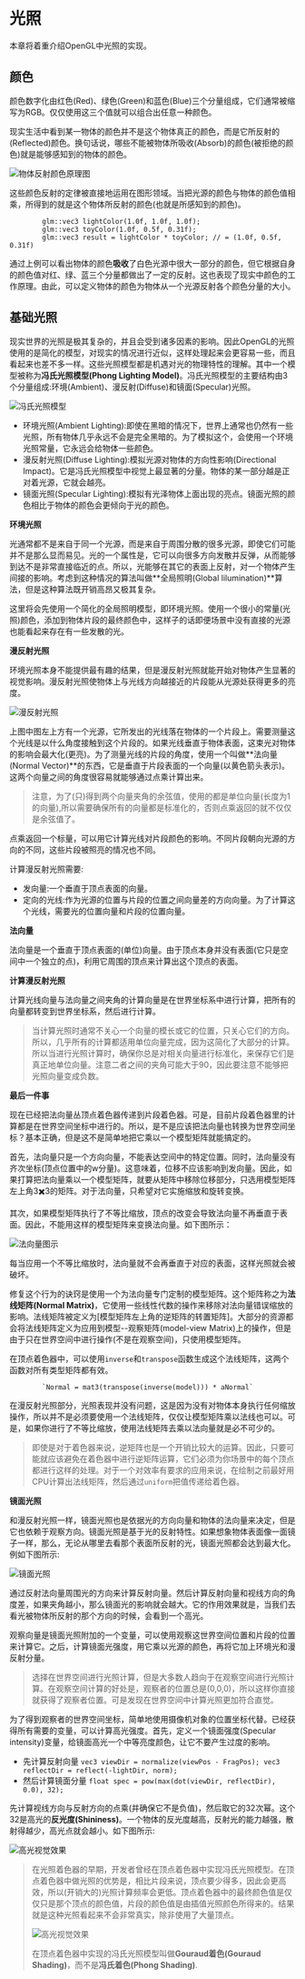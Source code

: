 光照
=============
本章将着重介绍OpenGL中光照的实现。

颜色
----------------
颜色数字化由红色(Red)、绿色(Green)和蓝色(Blue)三个分量组成，它们通常被缩写为RGB。仅仅使用这三个值就可以组合出任意一种颜色。

现实生活中看到某一物体的颜色并不是这个物体真正的颜色，而是它所反射的(Reflected)颜色。换句话说，哪些不能被物体所吸收(Absorb)的颜色(被拒绝的颜色)就是能够感知到的物体的颜色。

![物体反射颜色原理图](https://github.com/whynotAC/Learn_Opengl/blob/master/Document/chapter2/basic_color.jpg)

这些颜色反射的定律被直接地运用在图形领域。当把光源的颜色与物体的颜色值相乘，所得到的就是这个物体所反射的颜色(也就是所感知到的颜色)。

```
		glm::vec3 lightColor(1.0f, 1.0f, 1.0f);
		glm::vec3 toyColor(1.0f, 0.5f, 0.31f);
		glm::vec3 result = lightColor * toyColor; // = (1.0f, 0.5f, 0.31f)
```

通过上例可以看出物体的颜色**吸收**了白色光源中很大一部分的颜色，但它根据自身的颜色值对红、绿、蓝三个分量都做出了一定的反射。这也表现了现实中颜色的工作原理。由此，可以定义物体的颜色为物体从一个光源反射各个颜色分量的大小。

基础光照
----------------
现实世界的光照是极其复杂的，并且会受到诸多因素的影响。因此OpenGL的光照使用的是简化的模型，对现实的情况进行近似，这样处理起来会更容易一些，而且看起来也差不多一样。这些光照模型都是机遇对光的物理特性的理解。其中一个模型被称为**冯氏光照模型(Phong Lighting Model)**。冯氏光照模型的主要结构由3个分量组成:环境(Ambient)、漫反射(Diffuse)和镜面(Specular)光照。

![冯氏光照模型](https://github.com/whynotAC/Learn_Opengl/blob/master/Document/chapter2/phong.jpg)

* 环境光照(Ambient Lighting):即使在黑暗的情况下，世界上通常也仍然有一些光照，所有物体几乎永远不会是完全黑暗的。为了模拟这个，会使用一个环境光照常量，它永远会给物体一些颜色。
* 漫反射光照(Diffuse Lighting):模拟光源对物体的方向性影响(Directional Impact)。它是冯氏光照模型中视觉上最显著的分量。物体的某一部分越是正对着光源，它就会越亮。
* 镜面光照(Specular Lighting):模拟有光泽物体上面出现的亮点。镜面光照的颜色相比于物体的颜色会更倾向于光的颜色。

**环境光照**

光通常都不是来自于同一个光源，而是来自于周围分散的很多光源，即使它们可能并不是那么显而易见。光的一个属性是，它可以向很多方向发散并反弹，从而能够到达不是非常直接临近的点。所以，光能够在其它的表面上反射，对一个物体产生间接的影响。考虑到这种情况的算法叫做**全局照明(Global lilumination)**算法，但是这种算法既开销高昂又极其复杂。

这里将会先使用一个简化的全局照明模型，即环境光照。使用一个很小的常量(光照)颜色，添加到物体片段的最终颜色中，这样子的话即便场景中没有直接的光源也能看起来存在有一些发散的光。

**漫反射光照**

环境光照本身不能提供最有趣的结果，但是漫反射光照就能开始对物体产生显著的视觉影响。漫反射光照使物体上与光线方向越接近的片段能从光源处获得更多的亮度。

![漫反射光照](https://github.com/whynotAC/Learn_Opengl/blob/master/Document/chapter2/diffuse.jpg)

上图中图左上方有一个光源，它所发出的光线落在物体的一个片段上。需要测量这个光线是以什么角度接触到这个片段的。如果光线垂直于物体表面，这束光对物体的影响会最大化(更亮)。为了测量光线的片段的角度，使用一个叫做**法向量(Normal Vector)**的东西，它是垂直于片段表面的一个向量(以黄色箭头表示)。这两个向量之间的角度很容易就能够通过点乘计算出来。

>注意，为了(只)得到两个向量夹角的余弦值，使用的都是单位向量(长度为1的向量),所以需要确保所有的向量都是标准化的，否则点乘返回的就不仅仅是余弦值了。

点乘返回一个标量，可以用它计算光线对片段颜色的影响。不同片段朝向光源的方向的不同，这些片段被照亮的情况也不同。

计算漫反射光照需要:

* 发向量:一个垂直于顶点表面的向量。
* 定向的光线:作为光源的位置与片段的位置之间向量差的方向向量。为了计算这个光线，需要光的位置向量和片段的位置向量。

**法向量**

法向量是一个垂直于顶点表面的(单位)向量。由于顶点本身并没有表面(它只是空间中一个独立的点)，利用它周围的顶点来计算出这个顶点的表面。

**计算漫反射光照**

计算光线向量与法向量之间夹角的计算向量是在世界坐标系中进行计算，把所有的向量都转变到世界坐标系，然后进行计算。

>当计算光照时通常不关心一个向量的模长或它的位置，只关心它们的方向。所以，几乎所有的计算都适用单位向量完成，因为这简化了大部分的计算。所以当进行光照计算时，确保你总是对相关向量进行标准化，来保存它们是真正地单位向量。注意二者之间的夹角可能大于90，因此要注意不能够把光照向量变成负数。

**最后一件事**

现在已经把法向量丛顶点着色器传递到片段着色器。可是，目前片段着色器里的计算都是在世界空间坐标中进行的。所以，是不是应该把法向量也转换为世界空间坐标？基本正确，但是这不是简单地把它乘以一个模型矩阵就能搞定的。

首先，法向量只是一个方向向量，不能表达空间中的特定位置。同时，法向量没有齐次坐标(顶点位置中的w分量)。这意味着，位移不应该影响到发向量。因此，如果打算把法向量乘以一个模型矩阵，就要从矩阵中移除位移部分，只选用模型矩阵左上角3✖️3的矩阵。对于法向量，只希望对它实施缩放和旋转变换。

其次，如果模型矩阵执行了不等比缩放，顶点的改变会导致法向量不再垂直于表面。因此，不能用这样的模型矩阵来变换法向量。如下图所示：

![法向量图示](https://github.com/whynotAC/Learn_Opengl/blob/master/Document/chapter2/normal.jpg)

每当应用一个不等比缩放时，法向量就不会再垂直于对应的表面，这样光照就会被破坏。

修复这个行为的诀窍是使用一个为法向量专门定制的模型矩阵。这个矩阵称之为**法线矩阵(Normal Matrix)**，它使用一些线性代数的操作来移除对法向量错误缩放的影响。法线矩阵被定义为[模型矩阵左上角的逆矩阵的转置矩阵]。大部分的资源都会将法线矩阵定义为应用到模型--观察矩阵(model-view Matrix)上的操作，但是由于只在世界空间中进行操作(不是在观察空间)，只使用模型矩阵。

在顶点着色器中，可以使用`inverse`和`transpose`函数生成这个法线矩阵，这两个函数对所有类型矩阵都有效。

			`Normal = mat3(transpose(inverse(model))) * aNormal`
			
在漫反射光照部分，光照表现并没有问题，这是因为没有对物体本身执行任何缩放操作，所以并不是必须要使用一个法线矩阵，仅仅让模型矩阵乘以法线也可以。可是，如果你进行了不等比缩放，使用法线矩阵去乘以法向量就是必不可少的。

>即使是对于着色器来说，逆矩阵也是一个开销比较大的运算。因此，只要可能就应该避免在着色器中进行逆矩阵运算，它们必须为你场景中的每个顶点都进行这样的处理。对于一个对效率有要求的应用来说，在绘制之前最好用CPU计算出法线矩阵，然后通过`uniform`把值传递给着色器。

**镜面光照**

和漫反射光照一样，镜面光照也是依据光的方向向量和物体的法向量来决定，但是它也依赖于观察方向。镜面光照是基于光的反射特性。如果想象物体表面像一面镜子一样，那么，无论从哪里去看那个表面所反射的光，镜面光照都会达到最大化。例如下图所示:

![镜面光照](https://github.com/whynotAC/Learn_Opengl/blob/master/Document/chapter2/specular.jpg)

通过反射法向量周围光的方向来计算反射向量。然后计算反射向量和视线方向的角度差，如果夹角越小，那么镜面光的影响就会越大。它的作用效果就是，当我们去看光被物体所反射的那个方向的时候，会看到一个高光。

观察向量是镜面光照附加的一个变量，可以使用观察这世界空间位置和片段的位置来计算它。之后，计算镜面光强度，用它乘以光源的颜色，再将它加上环境光和漫反射分量。

>选择在世界空间进行光照计算，但是大多数人趋向于在观察空间进行光照计算。在观察空间计算的好处是，观察者的位置总是(0,0,0)，所以这样你直接就获得了观察者位置。可是发现在世界空间中计算光照更加符合直觉。

为了得到观察者的世界空间坐标，简单地使用摄像机对象的位置坐标代替。已经获得所有需要的变量，可以计算高光强度。首先，定义一个镜面强度(Specular intensity)变量，给镜面高光一个中等亮度颜色，让它不要产生过度的影响。

* 先计算反射向量 `vec3 viewDir = normalize(viewPos - FragPos); vec3 reflectDir = reflect(-lightDir, norm);`
* 然后计算镜面分量 `float spec = pow(max(dot(viewDir, reflectDir), 0.0), 32);`

先计算视线方向与反射方向的点乘(并确保它不是负值)，然后取它的32次幂。这个32是高光的**反光度(Shininess)**。一个物体的反光度越高，反射光的能力越强，散射得越少，高光点就会越小。如下图所示:

![高光视觉效果](https://github.com/whynotAC/Learn_Opengl/blob/master/Document/chapter2/shininess.jpg)

>在光照着色器的早期，开发者曾经在顶点着色器中实现冯氏光照模型。在顶点着色器中做光照的优势是，相比片段来说，顶点要少得多，因此会更高效，所以(开销大的)光照计算频率会更低。顶点着色器中的最终颜色值是仅仅只是那个顶点的颜色值，片段的颜色值是由插值光照颜色所得来的。结果就是这种光照看起来不会非常真实，除非使用了大量顶点。
>
>![高光视觉效果](https://github.com/whynotAC/Learn_Opengl/blob/master/Document/chapter2/gouraud.jpg)
>
>在顶点着色器中实现的冯氏光照模型叫做**Gouraud着色(Gouraud Shading)**，而不是**冯氏着色(Phong Shading)**.


